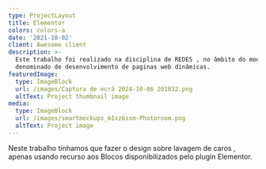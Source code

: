 ```yaml
---
type: ProjectLayout
title: Elementor
colors: colors-a
date: '2021-10-02'
client: Awesome client
description: >-
  Este trabalho foi realizado na disciplina de REDES , no âmbito do modulo 5 ,
  denominado de desenvolvimento de paginas web dinâmicas.
featuredImage:
  type: ImageBlock
  url: /images/Captura de ecrã 2024-10-06 201832.png
  altText: Project thumbnail image
media:
  type: ImageBlock
  url: /images/smartmockups_m1xz6ssm-Photoroom.png
  altText: Project image
---
```

Neste trabalho tínhamos que fazer o design sobre lavagem de caros , apenas  usando recurso aos Blocos disponibilizados pelo plugin Elementor.
